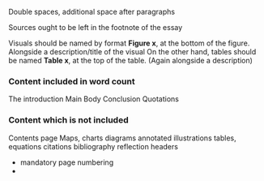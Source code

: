 Double spaces, additional space after paragraphs

Sources ought to be left in the footnote of the essay

Visuals should be named by format **Figure x**, at the bottom of the figure. Alongside a description/title of the visual
On the other hand, tables should be named **Table x**, at the top of the table. (Again alongside a description)

### Content included in word count
The introduction
Main Body
Conclusion
Quotations

### Content which is not included
Contents page
Maps, charts diagrams annotated illustrations
tables, equations
citations 
bibliography
reflection
headers


- mandatory page numbering
- 